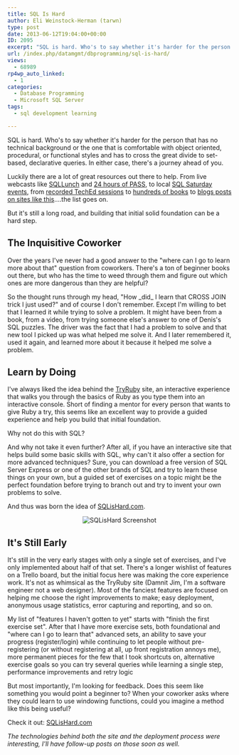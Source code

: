 ```yaml
---
title: SQL Is Hard
author: Eli Weinstock-Herman (tarwn)
type: post
date: 2013-06-12T19:04:00+00:00
ID: 2095
excerpt: "SQL is hard. Who's to say whether it's harder for the person that has no technical background or the one that is comfortable with object oriented, procedural, or functional styles and has to cross the great divide to set-based, declarative queries. In either case, there's a journey ahead of you."
url: /index.php/datamgmt/dbprogramming/sql-is-hard/
views:
  - 68989
rp4wp_auto_linked:
  - 1
categories:
  - Database Programming
  - Microsoft SQL Server
tags:
  - sql development learning

---
```

SQL is hard. Who's to say whether it's harder for the person that has no technical background or the one that is comfortable with object oriented, procedural, or functional styles and has to cross the great divide to set-based, declarative queries. In either case, there's a journey ahead of you.

Luckily there are a lot of great resources out there to help. From live webcasts like [SQLLunch][1] and [24 hours of PASS][2], to local [SQL Saturday events][3], from [recorded TechEd sessions][4] to [hundreds of books][5] to [blogs posts on sites like this][6]....the list goes on.

But it's still a long road, and building that initial solid foundation can be a hard step. 

## The Inquisitive Coworker

Over the years I've never had a good answer to the "where can I go to learn more about that" question from coworkers. There's a ton of beginner books out there, but who has the time to weed through them and figure out which ones are more dangerous than they are helpful?

So the thought runs through my head, "How \_did\_ I learn that CROSS JOIN trick I just used?" and of course I don't remember. Except I'm willing to bet that I learned it while trying to solve a problem. It might have been from a book, from a video, from trying someone else's answer to one of Denis's SQL puzzles. The driver was the fact that I had a problem to solve and that new tool I picked up was what helped me solve it. And I later remembered it, used it again, and learned more about it because it helped me solve a problem.

## Learn by Doing

I've always liked the idea behind the [TryRuby][7] site, an interactive experience that walks you through the basics of Ruby as you type them into an interactive console. Short of finding a mentor for every person that wants to give Ruby a try, this seems like an excellent way to provide a guided experience and help you build that initial foundation.

Why not do this with SQL?

And why not take it even further? After all, if you have an interactive site that helps build some basic skills with SQL, why can't it also offer a section for more advanced techniques? Sure, you can download a free version of SQL Server Express or one of the other brands of SQL and try to learn these things on your own, but a guided set of exercises on a topic might be the perfect foundation before trying to branch out and try to invent your own problems to solve.

And thus was born the idea of [SQLisHard.com][8].

<div style="text-align: center">
  <img src="http://www.sqlishard.com/Content/Screenshot.png" alt="SQLisHard Screenshot" />
</div>

## It's Still Early

It's still in the very early stages with only a single set of exercises, and I've only implemented about half of that set. There's a longer wishlist of features on a Trello board, but the initial focus here was making the core experience work. It's not as whimsical as the TryRuby site (Damnit Jim, I'm a software engineer not a web designer). Most of the fanciest features are focused on helping me choose the right improvements to make; easy deployment, anonymous usage statistics, error capturing and reporting, and so on.

My list of "features I haven't gotten to yet" starts with "finish the first exercise set". After that I have more exercise sets, both foundational and "where can I go to learn that" advanced sets, an ability to save your progress (register/login) while continuing to let people without pre-registering (or without registering at all, up front registration annoys me), more permanent pieces for the few that I took shortcuts on, alternative exercise goals so you can try several queries while learning a single step, performance improvements and retry logic 

But most importantly, I'm looking for feedback. Does this seem like something you would point a beginner to? When your coworker asks where they could learn to use windowing functions, could you imagine a method like this being useful?

Check it out: [SQLisHard.com][8]

_The technologies behind both the site and the deployment process were interesting, I'll have follow-up posts on those soon as well._

 [1]: http://www.sqllunch.com/ "SQLLunch"
 [2]: http://www.sqlpass.org/Events/24HoursofPASS.aspx "24 Hours of PASS"
 [3]: http://www.sqlsaturday.com/ "SQLSaturday"
 [4]: http://channel9.msdn.com/Events/TechEd/NorthAmerica/2012?sort=sequential&direction=desc&term=&t=database%2B-and-%2Bbusiness%2Bintelligence "TechEd 2012 Database Sessions"
 [5]: http://www.amazon.com/s/ref=nb_sb_noss_1?url=search-alias%3Daps&field-keywords=SQL "SQL Books on Amazon"
 [6]: /index.php/DataMgmt/ "Database posts at LessThanDot"
 [7]: http://tryruby.org "TryRuby interactive site"
 [8]: http://www.SQLisHard.com